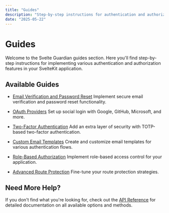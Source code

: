 ```yaml
---
title: "Guides"
description: "Step-by-step instructions for authentication and authorization features in Svelte Guardian."
date: "2025-05-22"
---
```


# Guides

Welcome to the Svelte Guardian guides section. Here you'll find step-by-step instructions for implementing various authentication and authorization features in your SvelteKit application.

## Available Guides

- [Email Verification and Password Reset](./email-verification-password-reset.md)
  Implement secure email verification and password reset functionality.

- [OAuth Providers](./oauth-providers.md)
  Set up social login with Google, GitHub, Microsoft, and more.

- [Two-Factor Authentication](./two-factor-auth.md)
  Add an extra layer of security with TOTP-based two-factor authentication.

- [Custom Email Templates](./email-templates.md)
  Create and customize email templates for various authentication flows.

- [Role-Based Authorization](./role-based-authorization.md)
  Implement role-based access control for your application.

- [Advanced Route Protection](./advanced-route-protection.md)
  Fine-tune your route protection strategies.

## Need More Help?

If you don't find what you're looking for, check out the [API Reference](/api-reference/index.md) for detailed documentation on all available options and methods.